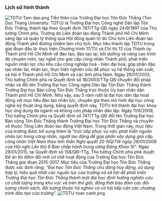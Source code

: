 
### Lịch sử hình thành
 ![TDTU-Tam dao.png](/sites/www/files/About/Lich%20su/TDTU-Tam%20dao.png) Tiền thân của Trường Đại học Tôn Đức Thắng (Ton Duc Thang University:
TDTU) là Trường Đại học Công nghệ Dân lập Tôn Đức Thắng, thành lập theo Quyết
định 787/TTg-QĐ ngày 24/9/1997 của Thủ tướng Chính phủ. Trường do Liên đoàn lao
động Thành phố Hồ Chí Minh sáng lập và quản lý thông qua Hội đồng quản trị do
Chủ tịch Liên đoàn lao động Thành phố đương nhiệm làm chủ tịch. Mục tiêu thành lập TDTU trong giai đoạn đầu là: thực hiện Chương trình 17/TU
và Chỉ thị 13 của Thành ủy Thành phố Hồ Chí Minh về đào tạo, đào tạo lại, bồi
dưỡng và nâng cao trình độ chuyên môn, tay nghề cho giai cấp công nhân Thành
phố; phát triển nguồn nhân lực cho nhu cầu công nghiệp hoá - hiện đại hoá; góp
phần đào tạo nhân tài, nhân lực, thực hiện nghiên cứu để phục vụ hệ thống sản
xuất, xã hội ở Thành phố Hồ Chí Minh và các tỉnh phía Nam. Ngày 28/01/2003, Thủ tướng Chính phủ ra Quyết định số 18/2003/TTg-QĐ chuyển
đổi pháp nhân và đổi tên Trường Đại học Công nghệ Dân lập Tôn Đức Thắng thành
Trường Đại học Bán công Tôn Đức Thắng trực thuộc Ủy ban nhân dân Thành phố Hồ
Chí Minh. Như vậy, sau 5 năm rưỡi là đại học dân lập hoạt động với mục tiêu đào
tạo nhân lực, chuyên gia theo mô hình đại học công nghệ-kỹ thuật ứng dụng; bằng
quyết định này, TDTU trở thành đại học khoa học ứng dụng đa ngành và không còn
pháp nhân dân lập. Ngày 11/6/2008, Thủ tướng Chính phủ ra Quyết định số 747/TTg-QĐ đổi tên Trường
Đại học Bán công Tôn Đức Thắng thành Trường Đại học Tôn Đức Thắng và chuyển về
thuộc Tổng Liên đoàn lao động Việt Nam. Trong thời gian này, mục tiêu của trường
được bổ sung thêm là  *"trực tiếp phục vụ việc phát triển nguồn nhân lực trong
công nhân, người lao động để góp phần xây dựng giai cấp công nhân Việt Nam theo
tinh thần Nghị quyết 20-NQ/TW ngày 28/01/2008 của Hội nghị Lần thứ 6 Ban chấp
hành trung ương Đảng Khóa 10".* Ngày 29/01/2015, tại Quyết định số 158/QĐ-TTg, Thủ tướng Chính phủ phê duyệt
Đề án thí điểm đổi mới cơ chế hoạt động của Trường Đại học Tôn Đức Thắng giai
đoạn 2015-2017. Mục tiêu của Trường Đại học Tôn Đức Thắng được xác định rằng:
*“Đại học Tôn Đức Thắng chủ động huy động, sử dụng hợp lý, hiệu quả nhất các
nguồn lực của trường và xã hội để phát triển Trường Đại học Tôn Đức Thắng thành
một đại học định hướng nghiên cứu có chất lượng trong khu vực và trên thế giới,
đồng thời bảo đảm các đối tượng chính sách, đối tượng thuộc hộ nghèo có cơ hội
tiếp cận các chương trình đào tạo của trường”.*
 ![TDTU-toan canh.png](/sites/www/files/About/Lich%20su/TDTU-toan%20canh.png)
